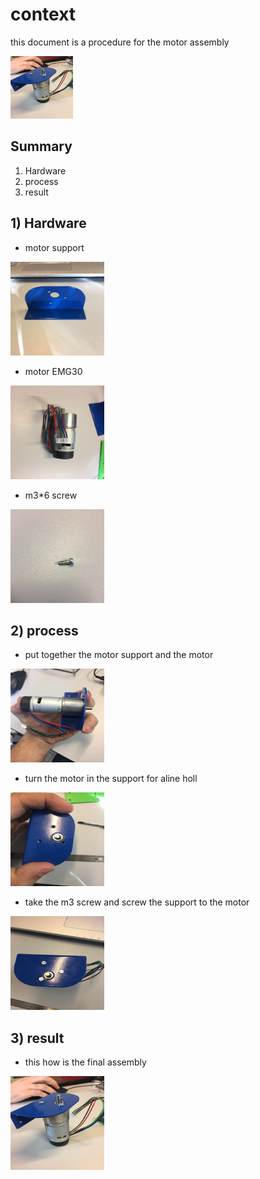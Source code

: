 # context

this document is a procedure for the motor assembly

<img src="./picture/assembly_motor_assembly4.jpg" width="100px" height="100px"/>

## Summary
1. Hardware
2. process
3. result

## 1) Hardware
- motor support

<img src="./picture/piece_support.jpg" width="150" height="150px"/>

- motor EMG30

<img src="./picture/piece_motor.jpg" width="150px" height="150px"/>

- m3*6 screw

<img src="./picture/piece_vis m3x6.jpg" width="150px" height="150px"/>

## 2) process
- put together the motor support and the motor

<img src="./picture/assembly_motor_assembly1.jpg" width="150px" height="150px"/>

- turn the motor in the support for aline holl

<img src="./picture/assembly_motor_assembly2.jpg" width="150px" height="150px"/>

- take the m3 screw and screw the support to the motor

<img src="./picture/assembly_motor_assembly3.jpg" width="150px" height="150px"/>

## 3) result

- this how is the final assembly

<img src="./picture/assembly_motor_assembly4.jpg" width="150px" height="150px"/>